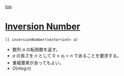 [top](../README.md)

# [Inversion Number](./inversion_number.hpp)

`ll inversionNumber(vector<int> a)`
- 数列 $a$ の転倒数を返す。
- $a$ の長さを $n$ として $0\leq a_i < n$ であることを要求する。
- 重複要素があってもよい。
- $O(n\log{n})$
